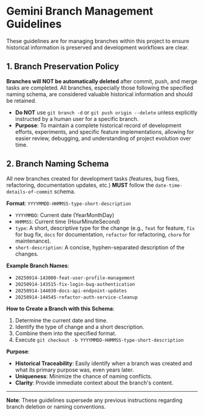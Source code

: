 # Gemini Branch Management Guidelines

These guidelines are for managing branches within this project to ensure historical information is preserved and development workflows are clear.

## 1. Branch Preservation Policy

**Branches will NOT be automatically deleted** after commit, push, and merge tasks are completed. All branches, especially those following the specified naming schema, are considered valuable historical information and should be retained.

-   **Do NOT** use `git branch -d` or `git push origin --delete` unless explicitly instructed by a human user for a specific branch.
-   **Purpose**: To maintain a complete historical record of development efforts, experiments, and specific feature implementations, allowing for easier review, debugging, and understanding of project evolution over time.

## 2. Branch Naming Schema

All new branches created for development tasks (features, bug fixes, refactoring, documentation updates, etc.) **MUST** follow the `date-time-details-of-commit` schema.

**Format**: `YYYYMMDD-HHMMSS-type-short-description`

-   `YYYYMMDD`: Current date (YearMonthDay)
-   `HHMMSS`: Current time (HourMinuteSecond)
-   `type`: A short, descriptive type for the change (e.g., `feat` for feature, `fix` for bug fix, `docs` for documentation, `refactor` for refactoring, `chore` for maintenance).
-   `short-description`: A concise, hyphen-separated description of the changes.

**Example Branch Names**:
-   `20250914-143000-feat-user-profile-management`
-   `20250914-143515-fix-login-bug-authentication`
-   `20250914-144030-docs-api-endpoint-updates`
-   `20250914-144545-refactor-auth-service-cleanup`

**How to Create a Branch with this Schema**:
1.  Determine the current date and time.
2.  Identify the type of change and a short description.
3.  Combine them into the specified format.
4.  Execute `git checkout -b YYYYMMDD-HHMMSS-type-short-description`

**Purpose**:
-   **Historical Traceability**: Easily identify when a branch was created and what its primary purpose was, even years later.
-   **Uniqueness**: Minimize the chance of naming conflicts.
-   **Clarity**: Provide immediate context about the branch's content.

---

**Note**: These guidelines supersede any previous instructions regarding branch deletion or naming conventions.
